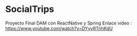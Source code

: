 # SocialTrips
 Proyecto Final DAM con ReactNative y Spring
Enlace video : https://www.youtube.com/watch?v=DYyyRTnhKdU
